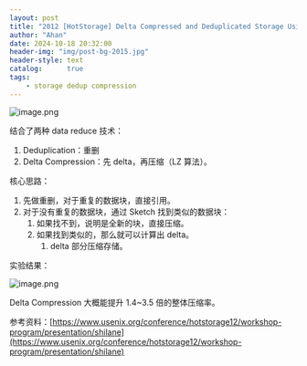 ```yaml
---
layout: post
title: "2012 [HotStorage] Delta Compressed and Deduplicated Storage Using Stream-Informed Locality"
author: "Ahan"
date: 2024-10-18 20:32:00
header-img: "img/post-bg-2015.jpg"
header-style: text
catalog:      true
tags:
    - storage dedup compression
---
```

![image.png](https://ahan-ai.notion.site/image/https%3A%2F%2Fprod-files-secure.s3.us-west-2.amazonaws.com%2F3841c813-6aff-406c-8c94-6fa3c0018b15%2F53604aeb-ad5f-4dad-9e0b-5d1f68812db8%2Fimage.png?table=block&id=11feda9f-236a-8025-8a04-e2c7bc6aec0b&spaceId=3841c813-6aff-406c-8c94-6fa3c0018b15&width=1420&userId=&cache=v2)

结合了两种 data reduce 技术：

1. Deduplication：重删
2. Delta Compression：先 delta，再压缩（LZ 算法）。

核心思路：

1. 先做重删，对于重复的数据块，直接引用。
2. 对于没有重复的数据块，通过 Sketch 找到类似的数据块：
    1. 如果找不到，说明是全新的块，直接压缩。
    2. 如果找到类似的，那么就可以计算出 delta。
        1. delta 部分压缩存储。

实验结果：

![image.png](https://ahan-ai.notion.site/image/https%3A%2F%2Fprod-files-secure.s3.us-west-2.amazonaws.com%2F3841c813-6aff-406c-8c94-6fa3c0018b15%2F2f82dff1-81e4-4484-96a6-a3be6661f49c%2Fimage.png?table=block&id=11feda9f-236a-8073-91ad-f1287eea31eb&spaceId=3841c813-6aff-406c-8c94-6fa3c0018b15&width=1420&userId=&cache=v2)

Delta Compression 大概能提升 1.4~3.5 倍的整体压缩率。

参考资料：[https://www.usenix.org/conference/hotstorage12/workshop-program/presentation/shilane](https://www.usenix.org/conference/hotstorage12/workshop-program/presentation/shilane)
